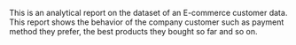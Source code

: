 This is an analytical report on the dataset of an E-commerce customer data. This report shows the behavior of the company customer such as payment method they prefer, the best products they bought so far and so on. 

